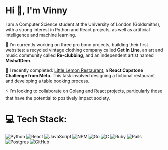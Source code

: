 <h1 align="left">Hi 👋, I'm Vinny</h1>

<p align="left">I am a Computer Science student at the University of London (Goldsmiths), with a strong interest in Python and React projects, as well as artificial intelligence and machine learning.</p>

🫶 I’m currently working on three pro bono projects, building their first websites: a recycled vintage clothing company called **Get In Line**, an art and music community called **Re-clubbing**, and an independent artist named **Misha1Dem**.

🦾 I recently completed: [Little Lemon Restaurant](https://viniciusbatestin.github.io/little-lemon-project/), a **React Capstone Challenge from Meta**. This task involved designing a fictional restaurant and developing a table booking process.

⚡ I'm looking to collaborate on Golang and React projects, particularly those that have the potential to positively impact society.

# 💻 Tech Stack:
![Python](https://img.shields.io/badge/python-3670A0?style=for-the-badge&logo=python&logoColor=ffdd54) ![React](https://img.shields.io/badge/react-%2320232a.svg?style=for-the-badge&logo=react&logoColor=%2361DAFB) ![JavaScript](https://img.shields.io/badge/javascript-%23323330.svg?style=for-the-badge&logo=javascript&logoColor=%23F7DF1E) ![NPM](https://img.shields.io/badge/NPM-%23CB3837.svg?style=for-the-badge&logo=npm&logoColor=white) ![Go](https://img.shields.io/badge/go-%2300ADD8.svg?style=for-the-badge&logo=go&logoColor=white) ![C](https://img.shields.io/badge/c-%2300599C.svg?style=for-the-badge&logo=c&logoColor=white) ![Ruby](https://img.shields.io/badge/ruby-%23CC342D.svg?style=for-the-badge&logo=ruby&logoColor=white) ![Rails](https://img.shields.io/badge/rails-%23CC0000.svg?style=for-the-badge&logo=ruby-on-rails&logoColor=white) ![Postgres](https://img.shields.io/badge/postgres-%23316192.svg?style=for-the-badge&logo=postgresql&logoColor=white) ![GitHub](https://img.shields.io/badge/github-%23121011.svg?style=for-the-badge&logo=github&logoColor=white)
